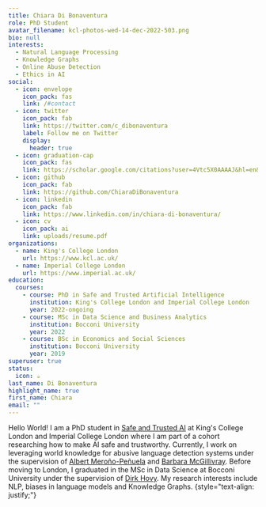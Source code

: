 ```yaml
---
title: Chiara Di Bonaventura
role: PhD Student
avatar_filename: kcl-photos-wed-14-dec-2022-503.png
bio: null
interests:
  - Natural Language Processing
  - Knowledge Graphs
  - Online Abuse Detection
  - Ethics in AI
social:
  - icon: envelope
    icon_pack: fas
    link: /#contact
  - icon: twitter
    icon_pack: fab
    link: https://twitter.com/c_dibonaventura
    label: Follow me on Twitter
    display:
      header: true
  - icon: graduation-cap
    icon_pack: fas
    link: https://scholar.google.com/citations?user=4Vtc5X0AAAAJ&hl=en&oi=ao
  - icon: github
    icon_pack: fab
    link: https://github.com/ChiaraDiBonaventura
  - icon: linkedin
    icon_pack: fab
    link: https://www.linkedin.com/in/chiara-di-bonaventura/
  - icon: cv
    icon_pack: ai
    link: uploads/resume.pdf
organizations:
  - name: King's College London
    url: https://www.kcl.ac.uk/
  - name: Imperial College London
    url: https://www.imperial.ac.uk/
education:
  courses:
    - course: PhD in Safe and Trusted Artificial Intelligence
      institution: King's College London and Imperial College London
      year: 2022-ongoing
    - course: MSc in Data Science and Business Analytics
      institution: Bocconi University
      year: 2022
    - course: BSc in Economics and Social Sciences
      institution: Bocconi University
      year: 2019
superuser: true
status:
  icon: ☕️
last_name: Di Bonaventura
highlight_name: true
first_name: Chiara
email: ""
---
```

Hello World! I am a PhD student in [Safe and Trusted AI](https://safeandtrustedai.org/) at King's College London and Imperial College London where I am part of a cohort researching how to make AI safe and trustworthy. Currently, I work on leveraging world knowledge for abusive language detection systems under the supervision of [Albert Meroño-Peñuela](https://www.albertmeronyo.org/) and [Barbara McGillivray](https://www.kcl.ac.uk/people/barbara-mcgillivray). Before moving to London, I graduated in the MSc in Data Science at Bocconi University under the supervision of [Dirk Hovy](https://dmi.unibocconi.eu/people/dirk-hovy). 
My research interests include NLP, biases in language models and Knowledge Graphs.
{style="text-align: justify;"}